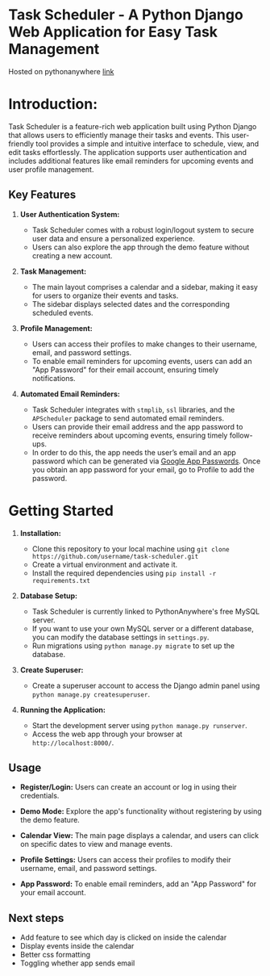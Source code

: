 # Task Scheduler - A Python Django Web Application for Easy Task Management

Hosted on pythonanywhere [link](http://markzhang.pythonanywhere.com/login/?next=/)

# Introduction:

Task Scheduler is a feature-rich web application built using Python Django that allows users to efficiently manage their tasks and events. This user-friendly tool provides a simple and intuitive interface to schedule, view, and edit tasks effortlessly. The application supports user authentication and includes additional features like email reminders for upcoming events and user profile management.

## Key Features

1. **User Authentication System:**
   - Task Scheduler comes with a robust login/logout system to secure user data and ensure a personalized experience.
   - Users can also explore the app through the demo feature without creating a new account.

2. **Task Management:**
   - The main layout comprises a calendar and a sidebar, making it easy for users to organize their events and tasks.
   - The sidebar displays selected dates and the corresponding scheduled events.

3. **Profile Management:**
   - Users can access their profiles to make changes to their username, email, and password settings.
   - To enable email reminders for upcoming events, users can add an "App Password" for their email account, ensuring timely notifications.

4. **Automated Email Reminders:**
   - Task Scheduler integrates with `stmplib`, `ssl` libraries, and the `APScheduler` package to send automated email reminders.
   - Users can provide their email address and the app password to receive reminders about upcoming events, ensuring timely follow-ups.
   - In order to do this, the app needs the user’s email and an app password which can be generated via [Google App Passwords](myaccount.google.com/apppasswords). Once you obtain an app password for your email, go to Profile to add the password.  

# Getting Started

1. **Installation:**
   - Clone this repository to your local machine using `git clone https://github.com/username/task-scheduler.git`
   - Create a virtual environment and activate it.
   - Install the required dependencies using `pip install -r requirements.txt`

2. **Database Setup:**
   - Task Scheduler is currently linked to PythonAnywhere's free MySQL server.
   - If you want to use your own MySQL server or a different database, you can modify the database settings in `settings.py`.
   - Run migrations using `python manage.py migrate` to set up the database.

3. **Create Superuser:**
   - Create a superuser account to access the Django admin panel using `python manage.py createsuperuser`.

4. **Running the Application:**
   - Start the development server using `python manage.py runserver`.
   - Access the web app through your browser at `http://localhost:8000/`.

## Usage

- **Register/Login:** Users can create an account or log in using their credentials.

- **Demo Mode:** Explore the app's functionality without registering by using the demo feature.

- **Calendar View:** The main page displays a calendar, and users can click on specific dates to view and manage events.

- **Profile Settings:** Users can access their profiles to modify their username, email, and password settings.

- **App Password:** To enable email reminders, add an "App Password" for your email account.


## Next steps
- Add feature to see which day is clicked on inside the calendar 
- Display events inside the calendar 
- Better css formatting 
- Toggling whether app sends email
